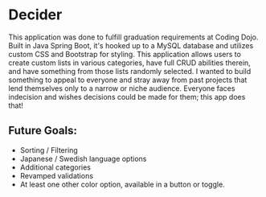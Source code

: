 # <In/>Decider
This application was done to fulfill graduation requirements at Coding Dojo.
Built in Java Spring Boot, it's hooked up to a MySQL database and utilizes custom CSS and Bootstrap for styling.
This application allows users to create custom lists in various categories, have full CRUD abilities therein, and have something from those lists randomly selected.
I wanted to build something to appeal to everyone and stray away from past projects that lend themselves only to a narrow or niche audience.
Everyone faces indecision and wishes decisions could be made for them; this app does that!

## Future Goals:
* Sorting / Filtering
* Japanese / Swedish language options
* Additional categories
* Revamped validations
* At least one other color option, available in a button or toggle.
